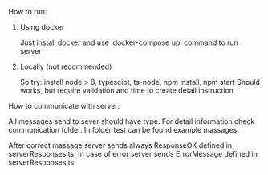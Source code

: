 
How to run:
1. Using docker

    Just install docker and use 'docker-compose up' command to run server

2. Locally (not recommended)

    So try: install node > 8, typescipt, ts-node, npm install, npm start
    Should works, but require validation and time to create detail instruction


How to communicate with server:

All messages send to sever should have type. For detail information check communication folder.
In folder test can be found example massages.

After correct massage server sends always ResponseOK defined in serverResponses.ts.
In case of error server sends ErrorMessage defined in serverResponses.ts.
